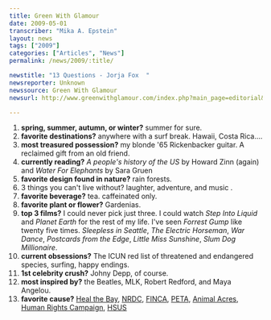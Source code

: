 ```yaml
---
title: Green With Glamour
date: 2009-05-01
transcriber: "Mika A. Epstein"
layout: news
tags: ["2009"]
categories: ["Articles", "News"]
permalink: /news/2009/:title/

newstitle: "13 Questions - Jorja Fox  "
newsreporter: Unknown
newssource: Green With Glamour
newsurl: http://www.greenwithglamour.com/index.php?main_page=editorial&e=questions&c=13_jorja_fox

---
```


1. **spring, summer, autumn, or winter?**
summer for sure.
1. **favorite destinations?**
anywhere with a surf break. Hawaii, Costa Rica....
1. **most treasured possession?**
my blonde '65 Rickenbacker guitar. A reclaimed gift from an old friend.
1. **currently reading?**
*A people's history of the US* by Howard Zinn (again) and *Water For Elephants* by Sara Gruen
1. **favorite design found in nature?**
rain forests.
1. 3 things you can't live without?
laughter, adventure, and music .
1. **favorite beverage?**
tea. caffeinated only.
1. **favorite plant or flower?**
Gardenias.
1. **top 3 films?**
I could never pick just three. I could watch *Step Into Liquid* and *Planet Earth* for the rest of my life.
I've seen *Forrest Gump* like twenty five times. *Sleepless in Seattle*, *The Electric Horseman*, *War Dance*, *Postcards from the Edge*, *Little Miss Sunshine*, *Slum Dog Millionaire*.
1. **current obsessions?**
The ICUN red list of threatened and endangered species, surfing, happy endings.
1. **1st celebrity crush?**
Johny Depp, of course.
1. **most inspired by?**
the Beatles, MLK, Robert Redford, and Maya Angelou.
1. **favorite cause?**
[Heal the Bay](http://www.healthebay.org/), [NRDC](http://www.nrdc.org/), [FINCA](http://www.villagebanking.org/site/c.erKPI2PCIoE/b.2394109/k.BEA3/Home.htm), [PETA](http://www.peta.org/), [Animal Acres](http://www.animalacres.org/), [Human Rights Campaign](http://www.hrc.org/), [HSUS](http://www.hsus.org/ )
